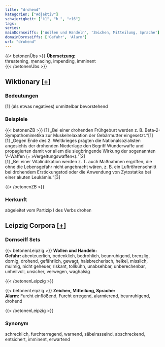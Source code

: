 ```yaml
---
title: "drohend"
kategorien: ["Adjektiv"]
schwierigkeit: ["k1", "h_", "r16"]
tags:
series:
mainDornseiffs: ['Wollen und Handeln', 'Zeichen, Mitteilung, Sprache']
domainDornseiffs: ['Gefahr', 'Alarm']
url: "drohend"
---
```


{{< betonenÜbs >}}
**Übersetzung:**  
threatening, menacing, impending, imminent  
{{< /betonenÜbs >}}

## Wiktionary [[+](https://de.wiktionary.org/wiki/drohend)]

### Bedeutungen
[1] (als etwas negatives) unmittelbar bevorstehend  

### Beispiele
{{< betonenZB >}}
[1] „Bei einer drohenden Frühgeburt werden z. B. Beta-2-Sympathomimetika zur Muskelrelaxation der Gebärmutter eingesetzt.“[1]  
[1] „Gegen Ende des 2. Weltkrieges prägten die Nationalsozialisten angesichts der drohenden Niederlage den Begriff Wunderwaffe und propagierten damit vor allem die siegbringende Wirkung der sogenannten V–Waffen (= »Vergeltungswaffen«).“[2]  
[1] „Bei einer Vitalindikation werden z. T. auch Maßnahmen ergriffen, die ohne die Lebensgefahr nicht angebracht wären, z. B. ein Luftröhrenschnitt bei drohendem Erstickungstod oder die Anwendung von Zytostatika bei einer akuten Leukämie.“[3]  

{{< /betonenZB >}}
### Herkunft
abgeleitet vom Partizip I des Verbs drohen  


## Leipzig Corpora [[+](https://corpora.uni-leipzig.de/en/res?word=drohend&corpusId=deu_newscrawl-public_2018)]

### Dornseiff Sets
{{< betonenLeipzig >}}
**Wollen und Handeln:**  
**Gefahr:** abenteuerlich, bedenklich, bedrohlich, beunruhigend, brenzlig, dornig, drohend, gefährlich, gewagt, halsbrecherisch, heikel, misslich, mulmig, nicht geheuer, riskant, tollkühn, unabsehbar, unberechenbar, unheilvoll, unsicher, verwegen, waghalsig  

{{< /betonenLeipzig >}}


{{< betonenLeipzig >}}
**Zeichen, Mitteilung, Sprache:**  
**Alarm:** Furcht einflößend, Furcht erregend, alarmierend, beunruhigend, drohend  

{{< /betonenLeipzig >}}

### Synonym
schrecklich, furchterregend, warnend, säbelrasselnd, abschreckend, entsichert, imminent, erwartend

